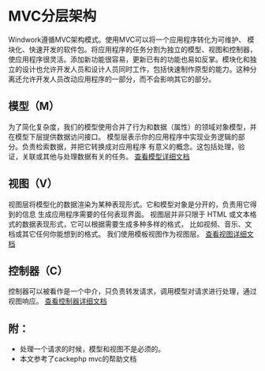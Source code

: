 
MVC分层架构
==============
Windwork遵循MVC架构模式。使用MVC可以将一个应用程序转化为可维护、 模块化、快速开发的软件包。将应用程序的任务分割为独立的模型、视图和控制器，使应用程序很灵活。添加新功能很容易，更新已有的功能也易如反掌。模块化和独立的设计也允许开发人员和设计人员同时工作，包括快速制作原型的能力。这种分离还允许开发人员改动应用程序的一部分，而不会影响其它的部分。


模型（M）
-----------
为了简化复杂度，我们的模型使用合并了行为和数据（属性）的领域对象模型，并在模型下层提供数据访问接口。
模型层表示你的应用程序中实现业务逻辑的部分。负责检索数据，并把它转换成对应用程序 有意义的概念。这包括处理，验证，关联或其他与处理数据有关的任务。
[查看模型详细文档](mvc_model.html)

视图（V）
-----------
视图层将模型化的数据渲染为某种表现形式。它和模型对象是分开的，负责用它得到的信息 生成应用程序需要的任何表现界面。
视图层并非只限于 HTML 或文本格式的数据表现形式，它可以根据需要生成多种多样的格式， 比如视频、音乐、文档或其它任何你能想到的格式。
我们使用模板视图作为视图层。
[查看视图详细文档](mvc_template.html)

控制器（C）
----------
控制器可以被看作是一个中介，只负责转发请求，调用模型对请求进行处理，通过视图响应。
[查看控制器详细文档](mvc_controller.html)

附：
------------
* 处理一个请求的时候，模型和视图不是必须的。
* 本文参考了cackephp mvc的帮助文档